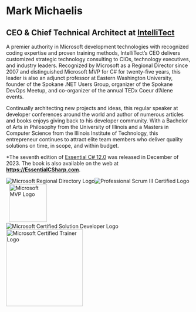 # Mark Michaelis

## CEO & Chief Technical Architect at [IntelliTect](https://IntelliTect.com)

A premier authority in Microsoft development technologies with recognized coding expertise and proven training methods, IntelliTect’s CEO delivers customized strategic technology consulting to CIOs, technology executives, and industry leaders. Recognized by Microsoft as a Regional Director since 2007 and distinguished Microsoft MVP for C# for twenty-five years, this leader is also an adjunct professor at Eastern Washington University, founder of the Spokane .NET Users Group, organizer of the Spokane DevOps Meetup, and co-organizer of the annual TEDx Coeur d’Alene events.

Continually architecting new projects and ideas, this regular speaker at developer conferences around the world and author of numerous articles and books enjoys giving back to his developer community. With a Bachelor of Arts in Philosophy from the University of Illinois and a Masters in Computer Science from the Illinois Institute of Technology, this entrepreneur continues to attract elite team members who deliver quality solutions on time, in scope, and within budget. 

*The seventh edition of [Essential C# 12.0](https://IntelliTect.com/EssentialCSharp) was released in December of 2023. The book is also available on the web at **https://EssentialCSharp.com**.

![Microsoft Regional Directory Logo](https://intellitect.com/wp-content/uploads/2010/03/msrd-logo-96px-alpha.png)![Professional Scrum III Certified Logo](https://intellitect.com/wp-content/uploads/2010/03/Scrum_certification.png)&nbsp;&nbsp;<img src="https://intellitect.com/wp-content/uploads/2010/03/Microsoft-MVP-1024x576-768x432.png" height="103.43" Alt="Microsoft MVP Logo"><br />
![Microsoft Certified Solution Developer Logo](https://intellitect.com/wp-content/uploads/2010/03/Microsoft-Certified-Solution-Developer.png)<img src="https://intellitect.com/wp-content/uploads/2010/03/Microsoft-Certified-Trainer.jpg" width="209" Alt="Microsoft Certified Trainer Logo"><br />
